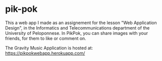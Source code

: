 # pik-pok
This a web app I made as an assignement for the lesson "Web Application Design", in the Informatics and Telecommunications department of the University of Peloponnese. In PikPok, you can share images with your friends, for them to like or comment on.

The Gravity Music Application is hosted at: https://pikpokwebapp.herokuapp.com/
